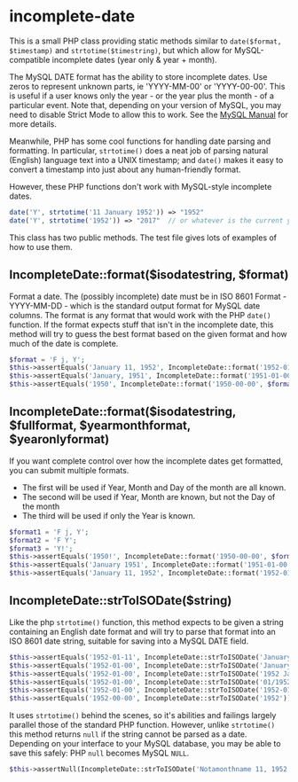 # incomplete-date
This is a small PHP class providing static methods similar to `date($format, $timestamp)` and `strtotime($timestring)`, 
but which allow for MySQL-compatible incomplete dates (year only &amp; year + month). 

The MySQL DATE format has the ability to store incomplete dates. Use zeros to represent unknown parts, ie 'YYYY-MM-00' or 'YYYY-00-00'. This is useful if a user knows only the year - or the year plus the month - of a particular event. Note that, depending on your version of MySQL, you may need to disable Strict Mode to allow this to work. See the [MySQL Manual](https://dev.mysql.com/doc/refman/5.7/en/sql-mode.html#sql-mode-strict) for more details.

Meanwhile, PHP has some cool functions for handling date parsing and formatting. In particular, 
`strtotime()` does a neat job of parsing natural (English) language text into a UNIX timestamp; and 
`date()` makes it easy to convert a timestamp into just about any human-friendly format. 

However, these PHP functions don't work with MySQL-style incomplete dates. 

```php
date('Y', strtotime('11 January 1952')) => "1952"
date('Y', strtotime('1952')) => "2017"  // or whatever is the current year, because strtotime returns null
```

This class has two public methods. The test file gives lots of examples of how to use them.

## IncompleteDate::format($isodatestring, $format)

Format a date. The (possibly incomplete) date must be in ISO 8601 Format - YYYY-MM-DD - which is the standard output format for MySQL date columns. The format is any format that would work with the PHP `date()` function.  If the format expects stuff that isn't in the incomplete date, this method will try to guess the best format based on the given format and how much of the date is complete. 

```php
$format = 'F j, Y';
$this->assertEquals('January 11, 1952', IncompleteDate::format('1952-01-11', $format));
$this->assertEquals('January, 1951', IncompleteDate::format('1951-01-00', $format));
$this->assertEquals('1950', IncompleteDate::format('1950-00-00', $format));
```

## IncompleteDate::format($isodatestring, $fullformat, $yearmonthformat, $yearonlyformat)

If you want complete control over how the incomplete dates get formatted, you can submit multiple formats. 

* The first will be used if Year, Month and Day of the month are all known. 
* The second will be used if Year, Month are known, but not the Day of the month 
* The third will be used if only the Year is known. 

```php
$format1 = 'F j, Y';
$format2 = 'F Y';
$format3 = 'Y!';
$this->assertEquals('1950!', IncompleteDate::format('1950-00-00', $format1, $format2, $format3));
$this->assertEquals('January 1951', IncompleteDate::format('1951-01-00', $format1, $format2, $format3));
$this->assertEquals('January 11, 1952', IncompleteDate::format('1952-01-11', $format1, $format2, $format3));
```

## IncompleteDate::strToISODate($string)

Like the php `strtotime()` function, this method expects to be given a string containing an English date format 
and will try to parse that format into an ISO 8601 date string, suitable for saving into a MySQL DATE field.  

```php
$this->assertEquals('1952-01-11', IncompleteDate::strToISODate('January 11, 1952'));
$this->assertEquals('1952-01-00', IncompleteDate::strToISODate('January, 1952'));
$this->assertEquals('1952-01-00', IncompleteDate::strToISODate('1952 January'));
$this->assertEquals('1952-01-00', IncompleteDate::strToISODate('01/1952'));
$this->assertEquals('1952-01-00', IncompleteDate::strToISODate('1952-01'));
$this->assertEquals('1952-00-00', IncompleteDate::strToISODate('1952'));
```

It uses `strtotime()` behind the scenes, so it's abilities and failings largely parallel those of the standard 
PHP function. However, unlike `strtotime()` this method returns `null` if the string cannot be parsed as a date. 
Depending on your interface to your MySQL database, you may be able to save this safely: PHP `null` becomes MySQL `NULL`.  

```php
$this->assertNull(IncompleteDate::strToISODate('Notamonthname 11, 1952'));
```
